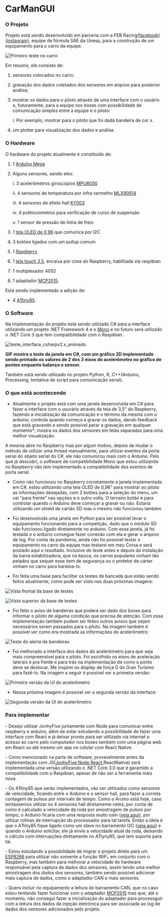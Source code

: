 # CarManGUI

### O Projeto
 
Projeto está sendo desenvolvido em parceria com a FEB Racing([facebook](https://www.facebook.com/equipefebracing))([instagram](https://www.instagram.com/febracing/?hl=pt)), equipe de fórmula SAE da Unesp, para a construção de um equipamento para o carro da equipe.


![Primeiro teste no carro](static%2Fprimeiro_teste_no_carro.jpeg)


Em resumo, ele consiste de:

1. sensores colocados no carro;
2. gravação dos dados coletados dos sensores em arquivo para posterior análise;
3. mostrar os dados para o piloto através de uma interface com o usuário e, futuramente, para a equipe nos boxes com possibilidade de comunicação simples entre a equipe e o piloto:
   
    i. Por exemplo, mostrar para o piloto que foi dada bandeira de cor x.
4. um plotter para visualização dos dados e análise.


### O Hardware
   
O hardware do projeto atualmente é constituido de:

1. 1 [Arduino Mega](https://www.arduino.cc/en/Guide/ArduinoMega2560)
2. Alguns sensores, sendo eles:

   i. 3 acelerômetros giroscópios [MPU6050](https://www.letscontrolit.com/wiki/index.php/MPU6050)

   ii. 4 sensores de temperatura por infra vermelho [MLX90614](https://forum.arduino.cc/index.php?topic=577921.0)

   iii. 4 sensores de efeito hall [KY003](https://www.instructables.com/Arduino-Magnetic-FIELD-Detector-Using-the-KY-003-o/)

   iv. 4 potênciometros para verificação de curso de suspensão
   
    v. 1 sensor de pressão de linha de freio

3. 1 [tela OLED de 0,96](https://randomnerdtutorials.com/guide-for-oled-display-with-arduino/) que comunica por I2C
4. 3 botões ligados com um pullup comum
5. 1 [Raspberry](https://circuitdigest.com/simple-raspberry-pi-projects-for-beginners)
6. 1 [tela touch 3,5](https://www.youtube.com/watch?v=Fj3wq98pd20), encaixa por cima do Raspberry, habilitada via raspibian
7. 1 multiplexador 4052
8. 1 adaptador [MCP2515](https://www.electronicshub.org/arduino-mcp2515-can-bus-tutorial/).
 
  
Está sendo implementado a adição de:
  - 4 [ATtiny85](https://thewanderingengineer.com/2014/02/17/attiny-i2c-slave/).


### O Software

Na implementação do projeto está sendo utilizado C# para a interface utilizando um projeto .NET Framework 4 e o [Mono](https://www.mono-project.com/docs/getting-started/install/linux/#debian-ubuntu-and-derivatives) e no futuro será utilizado o .NET Core 3 que tem compatibilidade com o Raspibian.


![teste_interface_csharpv2.x_animado](static%2Fteste_interface_csharpv2.x_animado.gif)

__GIF mostra o teste da janela em C#, com um gráfico 2D implementado sendo printado os valores de 2 dos 3 eixos do acelerômetro no gráfico de pontos enquanto balanço o sensor.__

Também está sendo utilizado no projeto Python, R, C++(Arduino, Processing, tentativa de script para comunicação serial).


### O que está acontecendo


- Atualmente o projeto está com uma janela desenvolvida em C# para fazer a interface com o usurário através da tela de 3,5" do Raspberry, fazendo a inicialização da comunicação e o término da mesma com o arduino; controla quando começa a gravar os dados, dando feedback que está gravando e sendo possível parar a gravação em qualquer momento*; mostra os dados dos sensores em telas separadas para uma melhor visualização.


A mesma abre no Raspberry mas por algum motivo, depois de mudar o método de utilizar uma thread manualmente, para utilizar eventos da porta serial do objeto serial do C#, ele não comunicou mais com o Arduino. Pelo que já descobri, o software de compatibilidade Mono que estou utilizando no Raspberry não tem implementado a compatibilidade dos eventos de porta serial.


- Como não funcionou no Raspberry corretamente a janela implementada em C#, estou utilizando uma tela OLED de 0,96" para mostrar ao piloto as informações desejadas, com 2 botões para a seleção do menu, um vai "para frente" nas opções e o outro volta. O terceiro botão é para controlar quando o Arduino deve começar a gravar ou não. Estaria utilizando um shield de cartão SD mas o mesmo não funcionou também


- Foi desenvolvida uma janela em Python para ser possível levar o equipamento funcionando para a competição, dado que o módulo SD não funcionou ligado diretamente no arduino. Com essa janela, já foi testada e o arduino consegue fazer conexão com ela e gerar o arquivo de log. Por conta da pandemia, ainda não foi possível testar o equipamento no carro da equipe mas testarei em meu Corsa e será postado aqui o resultado. 
Inclusive do teste antes e depois da instalação da barra estabilizadora, que na época, os carros populares vinham tão pelados que sequer esse item de segurança ou o protetor de cárter vinham no carro para baratea-lo.


 - Foi feita uma base para facilitar os testes de bancada que estão sendo feitos atualmente, como pode ser visto nas duas próximas imagens:


![Vista frontal da base de testes](static%2Fbase_teste_v1.1_view2.jpeg)

![Vista superior da base de testes](static%2Fbase_teste_v1.1_view6.jpeg)


 - Foi feito o aviso de bandeiras que poderá ser dado dos boxes para informar o piloto de alguma condição que precisa de atenção. Com essa implementação também podem ser feitos outros avisos que sejam necessários serem passados para o piloto. Na imagem também é possível ver como era mostrada as informações do acelerômetro:


![Teste do alerta de bandeiras](static%2Fteste_alerta_bandeiras.gif)


 - Foi melhorado a interface dos dados do acelerômetro para que seja mais compreensível para o piloto. Foi escolhido os eixos de aceleração laterais e pra frente e para trás na implementação de como o ponto deve se deslocar. Me inspirei no display de força G do Gran Turismo para fazê-lo. Na imagem a seguir é possível ver a primeira versão:

![Primeira versão da UI do acelerômetro](static%2Fteste_UI_acelerometro_1.0.gif)


 - Nessa próxima imagem é possível ver a segunda versão da interface:

 
![Segunda versão da UI do acelerômetro](static%2Fteste_UI_acelerometro_1.1.gif)


<H3> Para implementar </H3>
<p>- Desejo utilizar JonhyFive juntamente com Node para comunicar entre raspberry e arduino, além de estar estudando a possibilidade de fazer uma interface com React e já deixar pronto para ser utilizado via internet o acesso ao carro pelo computador nos boxes também com uma página web em React ou até mesmo um app no celular com React Native.
</p>
<p>- Como mencionado na parte de software, provavelmente antes da implementação com JS(<a href="http://johnny-five.io/">JonhyFive</a>,<a href ="https://www.instructables.com/NodeJs-and-Arduino/">Node</a>,<a href="https://awot.net/en/guide/tutorial.html">React</a>,ReactNative) será implementada uma versão utilizando o .NET Core 3.0 que é garantido a compatibilidade com o Raspibian, apesar de não ser a ferramenta mais nova.
</p>
<p>- Os ATtiny85 que serão implementados, vão ser utilizados como sensores de velocidade, ficando entre o Arduino e o sensor hall, para fazer a correta contagem de pulsos por intervalo de tempo. Como o Aruino está hoje, caso tentássemos utilizar os 4 sensores hall diretamente neles, por conta de como é calculado a velocidade da roda por amostragem de pulsos por tempo, o Arduino ficaria com uma resposta muito ruim (<a href="https://forum.arduino.cc/index.php?topic=519300.0">veja aqui</a>), por utilizar rotinas de interrupção do processador para tal tarefa. Então a ideia é que o ATtiny85 fique ligado como um slave no barramento I2C (<a href="https://thewanderingengineer.com/2014/02/17/attiny-i2c-slave/">veja aqui</a>) e quando o Arduino solicitar, ele já envie a velocidade atual da roda, deixando o cálculo com interrupções diretamente no ATtyny85, que tem suporte para tal.
</p>
<p>- Estou estudando a possibilidade de migrar o projeto direto para um <a href="https://github.com/esp8266/Arduino">ESP8266</a> para utilizar não somente a função WiFi, em conjunto com o Raspberry, mas também para melhorar a velocidade do hardware responsável pela captura de dados dos sensores, assim tendo uma melhor amostragem dos dados dos sensores, também sendo possível adicionar mais captura de dados, como o adaptador CAN e mais sensores.
</p>
<p>- Quero incluir no equipamento a leitura do barramento CAN, que no caso estou tentando fazer funcionar com o adaptador <a href="https://www.electronicshub.org/arduino-mcp2515-can-bus-tutorial/">MCP2515</a> mas que, até o momento, não consegui fazer a inicialização do adaptador para processguir com a leitura dos dados da injeção eletrônica para ser associada ao log de dados dos sensores adicionados pelo projeto.
</p>
</body>
